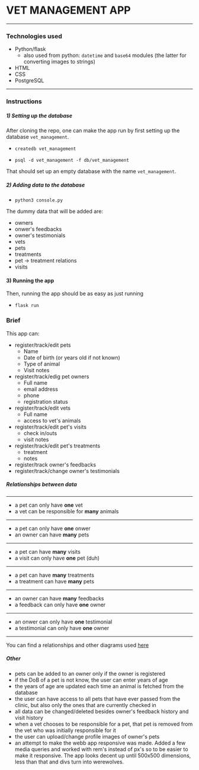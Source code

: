 # VET MANAGEMENT APP
* **
### Technologies used
* Python/flask
    * also used from python: ```datetime``` and ```base64``` modules (the latter for converting images to strings) 
* HTML
* CSS
* PostgreSQL
* **
### Instructions
##### 1) Setting up the database
After cloning the repo, one can make the app run by first setting up the database ```vet_management```.
    
* ```createdb vet_management```
    
* ```psql -d vet_management -f db/vet_management```

That should set up an empty database with the name ```vet_management```.
##### 2) Adding data to the database
* ```python3 console.py```

The dummy data that will be added are:
* owners
* onwer's feedbacks
* owner's testimonials
* vets
* pets
* treatments
* pet -> treatment relations
* visits

#### 3) Running the app  
Then, running the app should be as easy as just running
* ```flask run```

### Brief
This app can:
* register/track/edit pets
    * Name
    * Date of birth (or years old if not known)
    * Type of animal
    * Visit notes
* register/track/edig pet owners
    * Full name
    * email address
    * phone
    * registration status
* register/track/edit vets
    * Full name
    * access to vet's animals
* register/track/edit pet's visits
    * check in/outs
    * visit notes
* register/track/edit pet's treatments
    * treatment
    * notes
* register/track owner's feedbacks
* register/track/change owner's testimonials
##### Relationships between data
** *
* a pet can only have **one** vet
* a vet can be responsible for **many** animals
** *
* a pet can only have **one** onwer
* an owner can have **many** pets
* **
* a pet can have **many** visits 
* a visit can only have **one** pet (duh)
* **
* a pet can have **many** treatments
* a treatment can have **many** pets
* **
* an owner can have **many** feedbacks
* a feedback can only have **one** owner
* **
* an onwer can only have **one** testimonial
* a testimonial can only have **one** owner
* **
You can find a relationships and other diagrams used [here](https://github.com/NikTheGeek1/vet_management_app/tree/main/diagrams)

##### Other
* pets can be added to an owner only if the owner is registered
* if the DoB of a pet is not know, the user can enter years of age
* the years of age are updated each time an animal is fetched from the database 
* the user can have access to all pets that have ever passed from the clinic, but also only the ones that are currently checked in
* all data can be changed/deleted besides owner's feedback history and visit history
* when a vet chooses to be responsible for a pet, that pet is removed from the vet who was initially responsible for it
* the user can upload/change profile images of owner's pets
* an attempt to make the webb app responsive was made. Added a few media queries and worked with rem's instead of px's so to be easier to make it responsive. The app looks decent up until 500x500 dimensions, less than that and divs turn into werewolves.